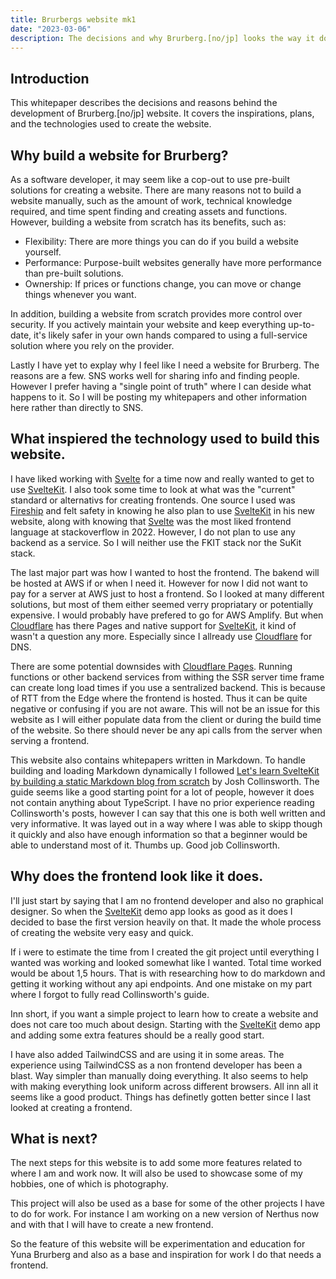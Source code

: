 ```yaml
---
title: Brurbergs website mk1
date: "2023-03-06"
description: The decisions and why Brurberg.[no/jp] looks the way it does. Inspirations and plans.
---
```


## Introduction

This whitepaper describes the decisions and reasons behind the development of Brurberg.[no/jp] website. It covers the inspirations, plans, and the technologies used to create the website.

## Why build a website for Brurberg?

As a software developer, it may seem like a cop-out to use pre-built solutions for creating a website. There are many reasons not to build a website manually, such as the amount of work, technical knowledge required, and time spent finding and creating assets and functions. However, building a website from scratch has its benefits, such as:

* Flexibility: There are more things you can do if you build a website yourself.
* Performance: Purpose-built websites generally have more performance than pre-built solutions.
* Ownership: If prices or functions change, you can move or change things whenever you want.

In addition, building a website from scratch provides more control over security. If you actively maintain your website and keep everything up-to-date, it's likely safer in your own hands compared to using a full-service solution where you rely on the provider.

Lastly I have yet to explay why I feel like I need a website for Brurberg. The reasons are a few. SNS works well for sharing info and finding people. However I prefer having a "single point of truth" where I can deside what happens to it. So I will be posting my whitepapers and other information here rather than directly to SNS.

## What inspiered the technology used to build this website.

I have liked working with [Svelte](https://svelte.dev/) for a time now and really wanted to get to use [SvelteKit](https://svelte.dev/). I also took some time to look at what was the "current" standard or alternativs for creating frontends. One source I used was [Fireship](https://www.youtube.com/@fireship) and felt safety in knowing he also plan to use [SvelteKit](https://svelte.dev/) in his new website, along with knowing that [Svelte](https://svelte.dev/) was the most liked frontend language at stackoverflow in 2022. However, I do not plan to use any backend as a service. So I will neither use the FKIT stack nor the SuKit stack.

The last major part was how I wanted to host the frontend. The bakend will be hosted at AWS if or when I need it. However for now I did not want to pay for a server at AWS just to host a frontend. So I looked at many different solutions, but most of them either seemed verry propriatary or potentially expensive. I would probably have prefered to go for AWS Amplify. But when [Cloudflare](https://pages.cloudflare.com/) has there Pages and native support for [SvelteKit](https://svelte.dev/), it kind of wasn't a question any more. Especially since I allready use [Cloudflare](https://www.cloudflare.com/) for DNS.

There are some potential downsides with [Cloudflare Pages](https://pages.cloudflare.com/). Running functions or other backend services from withing the SSR server time frame can create long load times if you use a sentralized backend. This is because of RTT from the Edge where the frontend is hosted. Thus it can be quite negative or confusing if you are not aware. This will not be an issue for this website as I will either populate data from the client or during the build time of the website. So there should never be any api calls from the server when serving a frontend.

This website also contains whitepapers written in Markdown. To handle building and loading Markdown dynamically I followed [Let's learn SvelteKit by building a static Markdown blog from scratch](https://joshcollinsworth.com/blog/build-static-sveltekit-markdown-blog) by Josh Collinsworth. The guide seems like a good starting point for a lot of people, however it does not contain anything about TypeScript. I have no prior experience reading Collinsworth's posts, however I can say that this one is both well written and very informative. It was layed out in a way where I was able to skipp though it quickly and also have enough information so that a beginner would be able to understand most of it. Thumbs up. Good job Collinsworth.

## Why does the frontend look like it does.

I'll just start by saying that I am no frontend developer and also no graphical designer. So when the [SvelteKit](https://svelte.dev/) demo app looks as good as it does I decided to base the first version heavily on that. It made the whole process of creating the website very easy and quick. 

If i were to estimate the time from I created the git project until everything I wanted was working and looked somewhat like I wanted. Total time worked would be about 1,5 hours. That is with researching how to do markdown and getting it working without any api endpoints. And one mistake on my part where I forgot to fully read Collinsworth's guide.

Inn short, if you want a simple project to learn how to create a website and does not care too much about design. Starting with the [SvelteKit](https://svelte.dev/) demo app and adding some extra features should be a really good start.

I have also added TailwindCSS and are using it in some areas. The experience using TailwindCSS as a non frontend developer has been a blast. Way simpler than manually doing everything. It also seems to help with making everything look uniform across different browsers. All inn all it seems like a good product. Things has definetly gotten better since I last looked at creating a frontend.

## What is next?

The next steps for this website is to add some more features related to where I am and work now. It will also be used to showcase some of my hobbies, one of which is photography. 

This project will also be used as a base for some of the other projects I have to do for work. For instance I am working on a new version of Nerthus now and with that I will have to create a new frontend.

So the feature of this website will be experimentation and education for Yuna Brurberg and also as a base and inspiration for work I do that needs a frontend.
